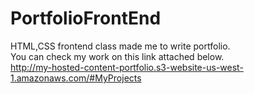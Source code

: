 # PortfolioFrontEnd
HTML,CSS frontend class made me to write portfolio.  
You can check my work on this link attached below.   
http://my-hosted-content-portfolio.s3-website-us-west-1.amazonaws.com/#MyProjects 

